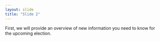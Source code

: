 ```yaml
---
layout: slide
title: "Slide 2"
---
```


First, we will provide an overview of new information you need to know for the upcoming election.